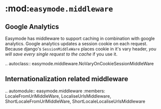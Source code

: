 :mod:`easymode.middleware`
==========================

Google Analytics
----------------

Easymode has middleware to support caching in combination with google analytics.
Google analytics updates a session cookie on each request. Because django's
``SessionMiddleWare`` places cookie in it's vary header, *you will save every single
request to the cache* if you use it.

.. autoclass:: easymode.middleware.NoVaryOnCookieSessionMiddleWare

Internationalization related middleware
---------------------------------------

.. automodule:: easymode.middleware
    :members: LocaleFromUrlMiddleWare, LocaliseUrlsMiddleware, ShortLocaleFromUrlMiddleWare, ShortLocaleLocaliseUrlsMiddleware